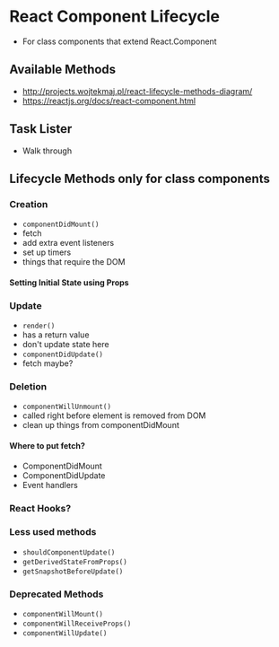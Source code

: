 # React Component Lifecycle
- For class components that extend React.Component

## Available Methods
- http://projects.wojtekmaj.pl/react-lifecycle-methods-diagram/
- https://reactjs.org/docs/react-component.html

## Task Lister
- Walk through

## Lifecycle Methods only for class components

### Creation
- `componentDidMount()`
 - fetch
 - add extra event listeners
 - set up timers
 - things that require the DOM

#### Setting Initial State using Props

### Update
- `render()`
 - has a return value
 - don't update state here
- `componentDidUpdate()`
 - fetch maybe?

### Deletion
 - `componentWillUnmount()`
  - called right before element is removed from DOM
  - clean up things from componentDidMount

#### Where to put fetch?
- ComponentDidMount
- ComponentDidUpdate
- Event handlers

### React Hooks?

### Less used methods
- `shouldComponentUpdate()`
- `getDerivedStateFromProps()`
- `getSnapshotBeforeUpdate()`

### Deprecated Methods
- `componentWillMount()`
- `componentWillReceiveProps()`
- `componentWillUpdate()`
